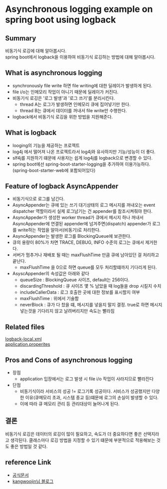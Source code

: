 # Asynchronous logging example on spring boot using logback

## Summary
비동기식 로깅에 대해 알아봅시다.   
spring boot에서 logback을 이용하여 비동기식 로깅하는 방법에 대해 알아봅시다.

## What is asynchronous logging
- synchronously file write 하면 file writing에 대한 딜레이가 발생하게 된다.   
- file i/o는 인메모리 작업이 아니기 때문에 딜레이가 커진다.
- 비동기식 로깅은 '로그 발생'과 '로그 쓰기'를 분리시킨다.
  - thread A는 로그가 발생하면 인메모리 큐에 집어넣기만 한다.
  - thread B는 큐에서 데이터를 꺼내서 file write만 수행한다.
- logback에서 비동기식 로깅을 위한 방법을 지원해준다.

## What is logback
- looging의 기능을 제공하는 프로젝트   
- log4j 에서 떨어져 나온 프로젝트라서 log4j와 유사하지만 기능/성능이 더 좋다.   
- slf4j를 지원하기 떄문에 사용자는 쉽게 log4j를 logback으로 변경할 수 있다.   
- spring boot에선 spring-boot-starter-logging을 추가하여 이용가능하다.(spring-boot-starter-web에 포함되어있다)

## Feature of logback AsyncAppender
- 비동기식으로 로그를 남긴다.
- AsyncAppender는 큐에 있는 쓰기 대기상태의 로그 메시지를 꺼내오는 event dispatcher 역할이라서 실제 로그남기는 건 appender를 참조시켜줘야 한다.
- AsyncAppeder가 생성한 worker thread가 큐에서 메시지 하나 꺼내서 AsyncAppender에 연결된 appender에 넘겨주면(dispatch) appender가 로그를 write하는 작업을 알아서(비동기)로 처리한다.
- AsyncAppender는 발생한 로그를 BlockingQueue에 보관한다.
- 큐의 용량이 80%가 차면 TRACE, DEBUG, INFO 수준의 로그는 큐에서 제거한다.
- 서버가 멈추거나 재배포 될 때는 maxFlushTime 만큼 큐에 남아있던 걸 처리하고 끝난다.
    - maxFlushTime 을 0으로 하면 queue를 모두 처리할떄까지 기다리게 된다.
- AsyscAppender의 속성값은 아래와 같다
  - queueSize : BlockingQueue 사이즈, default는 256이다.
  - discardingThreshold : 큐 사이즈 몇 % 남았을 때 log들을 drop 시킬지 수치
  - includeCallerData : 로그 호출한 곳에 대한 정보를 표시할지 여부
  - maxFlushTime : 위에서 기술함
  - neverBlock : 큐가 다 찼을 떄, 메시지를 넣을지 말지 결정. true로 하면 메시지 넣는것을 기다리지 않고 날려버리지만 속도는 빨라짐

## Related files
[logback-local.xml](../spring-async-logging-example/src/main/resources/logback-local.xml)   
[application.properites](../spring-async-logging-example/src/main/resources/application.properties)

## Pros and Cons of asynchronous logging
- 장점
  - application 입장에서는 로그 발생 시 file i/o 작업이 사라지므로 빨라진다
- 단점
  - 비동기식이라 서비스의 성공 != 로그기록 성공이다. 서비스가 성공했지만 다양한 이유(큐메모리 초과, 시스템 종교 등)떄문에 로그의 손실이 발생할 수 있다.
  - 이에 따라 큐 메모리 관리 등 관리대상이 늘어나게 된다.

## 결론
비동기식 로깅은 데이터의 로깅이 많이 필요하고, 속도가 더 중요하다면 좋은 선택지라고 생각된다.
클래스마다 로깅 방법을 지정할 수 있기 떄문에 부분적으로 적용해보는 것도 좋은 방법일 것 같다.

## reference Link
- [공식문서](http://logback.qos.ch/manual/appenders.html#AsyncAppender)
- [kangwoojin님 블로그](https://kangwoojin.github.io/programing/logback-async-appender/)
